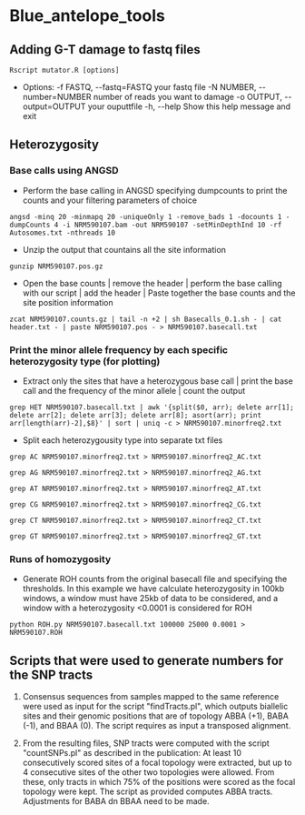 # Blue_antelope_tools

## Adding G-T damage to fastq files
`Rscript mutator.R [options]`
 - Options:
        -f FASTQ, --fastq=FASTQ
                your fastq file
        -N NUMBER, --number=NUMBER
                number of reads you want to damage
        -o OUTPUT, --output=OUTPUT
                your ouputtfile
        -h, --help
                Show this help message and exit


## Heterozygosity
### Base calls using ANGSD

 - Perform the base calling in ANGSD specifying dumpcounts to print the counts and your filtering parameters of choice
   
`angsd -minq 20 -minmapq 20 -uniqueOnly 1 -remove_bads 1 -docounts 1 -dumpCounts 4 -i NRM590107.bam -out NRM590107 -setMinDepthInd 10 -rf Autosomes.txt -nthreads 10`
 - Unzip the output that countains all the site information
   
`gunzip NRM590107.pos.gz`
 - Open the base counts | remove the header | perform the base calling with our script | add the header | Paste together the base counts and the site position information
   
`zcat NRM590107.counts.gz | tail -n +2 | sh Basecalls_0.1.sh - | cat header.txt - | paste NRM590107.pos - > NRM590107.basecall.txt`

### Print the minor allele frequency by each specific heterozygosity type (for plotting)
 - Extract only the sites that have a heterozygous base call | print the base call and the frequency of the minor allele | count the output
   
`grep HET NRM590107.basecall.txt | awk '{split($0, arr); delete arr[1]; delete arr[2]; delete arr[3]; delete arr[8]; asort(arr); print arr[length(arr)-2],$8}' | sort | uniq -c > NRM590107.minorfreq2.txt`

 - Split each heterozygousity type into separate txt files
   
`grep AC NRM590107.minorfreq2.txt > NRM590107.minorfreq2_AC.txt`

`grep AG NRM590107.minorfreq2.txt > NRM590107.minorfreq2_AG.txt`

`grep AT NRM590107.minorfreq2.txt > NRM590107.minorfreq2_AT.txt`

`grep CG NRM590107.minorfreq2.txt > NRM590107.minorfreq2_CG.txt`

`grep CT NRM590107.minorfreq2.txt > NRM590107.minorfreq2_CT.txt`

`grep GT NRM590107.minorfreq2.txt > NRM590107.minorfreq2_GT.txt`


### Runs of homozygosity
 - Generate ROH counts from the original basecall file and specifying the thresholds. In this example we have calculate heterozygosity in 100kb windows, a window must have 25kb of data to be considered, and a window with a heterozygosity <0.0001 is considered for ROH
   
`python ROH.py NRM590107.basecall.txt 100000 25000 0.0001 > NRM590107.ROH`

## Scripts that were used to generate numbers for the SNP tracts 

1. Consensus sequences from samples mapped to the same reference were used as input for the script "findTracts.pl", which outputs biallelic sites and their genomic positions that are of topology ABBA (+1), BABA (-1), and BBAA (0). The script requires as input a transposed alignment.

2. From the resulting files, SNP tracts were computed with the script "countSNPs.pl" as described in the publication: At least 10 consecutively scored sites of a focal topology were extracted, but up to 4 consecutive sites of the other two topologies were allowed. From these, only tracts in which 75% of the positions were scored as the focal topology were kept. The script as provided computes ABBA tracts. Adjustments for BABA dn BBAA need to be made. 
